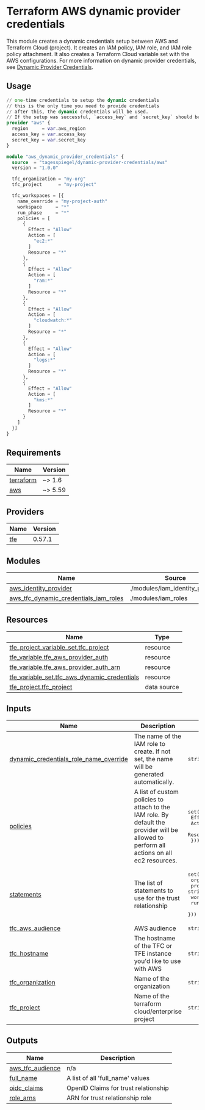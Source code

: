 # Terraform AWS dynamic provider credentials

This module creates a dynamic credentials setup between AWS and Terraform Cloud (project). It creates an IAM policy, IAM role, and IAM role policy attachment. It also creates a Terraform Cloud variable set with the AWS configurations. For more information on dynamic provider credentials, see [Dynamic Provider Credentials](https://developer.hashicorp.com/terraform/cloud-docs/workspaces/dynamic-provider-credentials).

## Usage

```terraform
// one-time credentials to setup the dynamic credentials
// this is the only time you need to provide credentials
// after this, the dynamic credentials will be used.
// If the setup was successful, `access_key` and `secret_key` should be removed.
provider "aws" {
  region     = var.aws_region
  access_key = var.access_key
  secret_key = var.secret_key
}

module "aws_dynamic_provider_credentials" {
  source  = "tagesspiegel/dynamic-provider-credentials/aws"
  version = "1.0.0"

  tfc_organization = "my-org"
  tfc_project      = "my-project"

  tfc_workspaces = [{
    name_override = "my-project-auth"
    workspace     = "*"
    run_phase     = "*"
    policies = [
      {
        Effect = "Allow"
        Action = [
          "ec2:*"
        ]
        Resource = "*"
      },
      {
        Effect = "Allow"
        Action = [
          "ram:*"
        ]
        Resource = "*"
      },
      {
        Effect = "Allow"
        Action = [
          "cloudwatch:*"
        ]
        Resource = "*"
      },
      {
        Effect = "Allow"
        Action = [
          "logs:*"
        ]
        Resource = "*"
      },
      {
        Effect = "Allow"
        Action = [
          "kms:*"
        ]
        Resource = "*"
      }
    ]
  }]
}
```

<!-- BEGIN_TF_DOCS -->
## Requirements

| Name | Version |
|------|---------|
| <a name="requirement_terraform"></a> [terraform](#requirement\_terraform) | ~> 1.6 |
| <a name="requirement_aws"></a> [aws](#requirement\_aws) | ~> 5.59 |

## Providers

| Name | Version |
|------|---------|
| <a name="provider_tfe"></a> [tfe](#provider\_tfe) | 0.57.1 |

## Modules

| Name | Source | Version |
|------|--------|---------|
| <a name="module_aws_identity_provider"></a> [aws\_identity\_provider](#module\_aws\_identity\_provider) | ./modules/iam_identity_provider | n/a |
| <a name="module_aws_tfc_dynamic_credentials_iam_roles"></a> [aws\_tfc\_dynamic\_credentials\_iam\_roles](#module\_aws\_tfc\_dynamic\_credentials\_iam\_roles) | ./modules/iam_roles | n/a |

## Resources

| Name | Type |
|------|------|
| [tfe_project_variable_set.tfc_project](https://registry.terraform.io/providers/hashicorp/tfe/latest/docs/resources/project_variable_set) | resource |
| [tfe_variable.tfe_aws_provider_auth](https://registry.terraform.io/providers/hashicorp/tfe/latest/docs/resources/variable) | resource |
| [tfe_variable.tfe_aws_provider_auth_arn](https://registry.terraform.io/providers/hashicorp/tfe/latest/docs/resources/variable) | resource |
| [tfe_variable_set.tfc_aws_dynamic_credentials](https://registry.terraform.io/providers/hashicorp/tfe/latest/docs/resources/variable_set) | resource |
| [tfe_project.tfc_project](https://registry.terraform.io/providers/hashicorp/tfe/latest/docs/data-sources/project) | data source |

## Inputs

| Name | Description | Type | Default | Required |
|------|-------------|------|---------|:--------:|
| <a name="input_dynamic_credentials_role_name_override"></a> [dynamic\_credentials\_role\_name\_override](#input\_dynamic\_credentials\_role\_name\_override) | The name of the IAM role to create. If not set, the name will be generated automatically. | `string` | `"terraform-cloud-dynamic-credentials"` | no |
| <a name="input_policies"></a> [policies](#input\_policies) | A list of custom policies to attach to the IAM role. By default the provider will be allowed to perform all actions on all ec2 resources. | <pre>set(object({<br>    Effect   = string<br>    Action   = set(string)<br>    Resource = string<br>  }))</pre> | `[]` | no |
| <a name="input_statements"></a> [statements](#input\_statements) | The list of statements to use for the trust relationship | <pre>set(object({<br>    org_name     = string<br>    project_name = string<br>    workspace    = string<br>    run_phase    = optional(string, "*")<br>  }))</pre> | n/a | yes |
| <a name="input_tfc_aws_audience"></a> [tfc\_aws\_audience](#input\_tfc\_aws\_audience) | AWS audience | `string` | `"aws.workload.identity"` | no |
| <a name="input_tfc_hostname"></a> [tfc\_hostname](#input\_tfc\_hostname) | The hostname of the TFC or TFE instance you'd like to use with AWS | `string` | `"app.terraform.io"` | no |
| <a name="input_tfc_organization"></a> [tfc\_organization](#input\_tfc\_organization) | Name of the organization | `string` | n/a | yes |
| <a name="input_tfc_project"></a> [tfc\_project](#input\_tfc\_project) | Name of the terraform cloud/enterprise project | `string` | n/a | yes |

## Outputs

| Name | Description |
|------|-------------|
| <a name="output_aws_tfc_audience"></a> [aws\_tfc\_audience](#output\_aws\_tfc\_audience) | n/a |
| <a name="output_full_name"></a> [full\_name](#output\_full\_name) | A list of all 'full\_name' values |
| <a name="output_oidc_claims"></a> [oidc\_claims](#output\_oidc\_claims) | OpenID Claims for trust relationship |
| <a name="output_role_arns"></a> [role\_arns](#output\_role\_arns) | ARN for trust relationship role |
<!-- END_TF_DOCS -->
